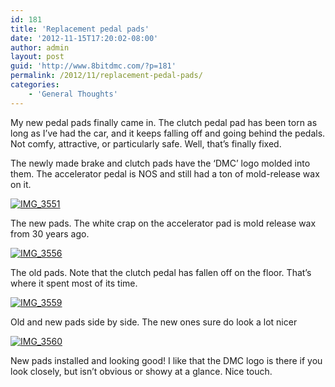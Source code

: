 ```yaml
---
id: 181
title: 'Replacement pedal pads'
date: '2012-11-15T17:20:02-08:00'
author: admin
layout: post
guid: 'http://www.8bitdmc.com/?p=181'
permalink: /2012/11/replacement-pedal-pads/
categories:
    - 'General Thoughts'
---
```


My new pedal pads finally came in. The clutch pedal pad has been torn as long as I’ve had the car, and it keeps falling off and going behind the pedals. Not comfy, attractive, or particularly safe. Well, that’s finally fixed.

The newly made brake and clutch pads have the ‘DMC’ logo molded into them. The accelerator pedal is NOS and still had a ton of mold-release wax on it.

[![](_site/8bitdmc/assets/images/2012/11/IMG_3551-300x225.jpg "IMG_3551")](_site/8bitdmc/assets/images/2012/11/IMG_3551.jpg)

The new pads. The white crap on the accelerator pad is mold release wax from 30 years ago.

[![](_site/8bitdmc/assets/images/2012/11/IMG_3556-300x225.jpg "IMG_3556")](_site/8bitdmc/assets/images/2012/11/IMG_3556.jpg)

The old pads. Note that the clutch pedal has fallen off on the floor. That’s where it spent most of its time.

[![](_site/8bitdmc/assets/images/2012/11/IMG_3559-300x225.jpg "IMG_3559")](_site/8bitdmc/assets/images/2012/11/IMG_3559.jpg)

Old and new pads side by side. The new ones sure do look a lot nicer

[![](_site/8bitdmc/assets/images/2012/11/IMG_3560-300x225.jpg "IMG_3560")](_site/8bitdmc/assets/images/2012/11/IMG_3560.jpg)

New pads installed and looking good! I like that the DMC logo is there if you look closely, but isn’t obvious or showy at a glance. Nice touch.